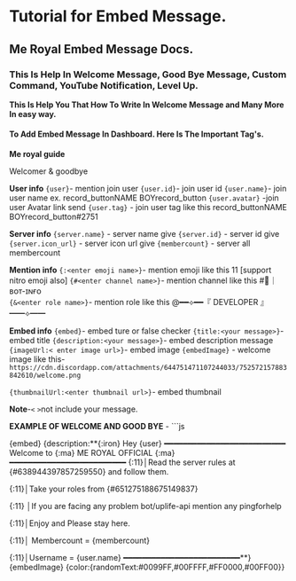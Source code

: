 # Tutorial for Embed Message.

## Me Royal Embed Message Docs.

### This Is Help In Welcome Message, Good Bye Message, Custom Command, YouTube Notification, Level Up.

__This Is Help You That How To Write In Welcome Message and Many More In easy way.__

#### To Add Embed Message In Dashboard. Here Is The Important Tag's.

**Me royal guide**

Welcomer & goodbye

**User info**
`{user}`- mention join user
`{user.id}`- join user id
`{user.name}`- join user name ex. record_buttonNAME BOYrecord_button
`{user.avatar}` -join user Avatar link send
`{user.tag}` - join user tag like this record_buttonNAME BOYrecord_button#2751

**Server info**
`{server.name}` - server name give
`{server.id}` - server id give
`{server.icon_url}` - server icon url give
`{membercount}` - server all membercount

**Mention info**
`{:<enter emoji name>}`- mention emoji like this 11 [support nitro emoji also]
`{#<enter channel name>}`- mention channel like this #🤖｜ʙᴏᴛ-ɪɴғᴏ  
`{&<enter role name>}`- mention role like this @━━⟡━━『 DEVELOPER 』━━⟡━━ 

**Embed info**
`{embed}`- embed ture or false checker
`{title:<your message>}`- embed title
`{description:<your message>}`- embed description message
`{imageUrl:< enter image url>}`- embed image
`{embedImage}` - welcome image like this- `https://cdn.discordapp.com/attachments/644751471107244033/752572157883842610/welcome.png`

`{thumbnailUrl:<enter thumbnail url>}`- embed thumbnail

**Note**-`<` `>`not include your message.

**EXAMPLE OF WELCOME AND GOOD BYE** - ```js

{embed}
{description:**{:iron} Hey {user}
━━━━━━━━━━━━━━━━━━━━━━━━━━
Welcome to {:ma} ME ROYAL OFFICIAL {:ma}
━━━━━━━━━━━━━━━━━━━━━━━━━
{:11}│Read the server rules at {#638944397857259550} and follow them.

{:11}│Take your roles from {#651275188675149837}
 
{:11} │If you are facing any problem bot/uplife-api  mention any pingforhelp

{:11}│Enjoy and Please stay here.

{:11}│ Membercount = {membercount}

{:11}│Username = {user.name}
━━━━━━━━━━━━━━━━━━━━━━━━━**}
{embedImage}
{color:{randomText:#0099FF,#00FFFF,#FF0000,#00FF00}}
```
